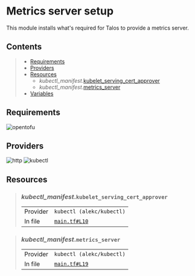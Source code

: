 # Metrics server setup

This module installs what's required for Talos to provide a metrics server.

## Contents

<blockquote><!-- contents:start -->

- [Requirements](#requirements)
- [Providers](#providers)
- [Resources](#resources)
  - _kubectl_manifest_.[kubelet_serving_cert_approver](#kubectl_manifestkubelet_serving_cert_approver)
  - _kubectl_manifest_.[metrics_server](#kubectl_manifestmetrics_server)
- [Variables](#variables)
</blockquote><!-- contents:end -->

## Requirements
![opentofu](https://img.shields.io/badge/OpenTofu->=1.10.5-d3287d?logo=opentofu)

## Providers
  
![http](https://img.shields.io/badge/http--c1166b)
![kubectl](https://img.shields.io/badge/kubectl--eb4095)

## Resources
  
<blockquote><!-- resource:"kubectl_manifest.kubelet_serving_cert_approver":start -->

### _kubectl_manifest_.`kubelet_serving_cert_approver`
      
  <table>
    <tr>
      <td>Provider</td>
      <td><code>kubectl (alekc/kubectl)</code></td>
    </tr>
    <tr>
      <td>In file</td>
      <td><a href="./main.tf#L10"><code>main.tf#L10</code></a></td>
    </tr>
  </table>
</blockquote><!-- resource:"kubectl_manifest.kubelet_serving_cert_approver":end -->
<blockquote><!-- resource:"kubectl_manifest.metrics_server":start -->

### _kubectl_manifest_.`metrics_server`
      
  <table>
    <tr>
      <td>Provider</td>
      <td><code>kubectl (alekc/kubectl)</code></td>
    </tr>
    <tr>
      <td>In file</td>
      <td><a href="./main.tf#L19"><code>main.tf#L19</code></a></td>
    </tr>
  </table>
</blockquote><!-- resource:"kubectl_manifest.metrics_server":end -->